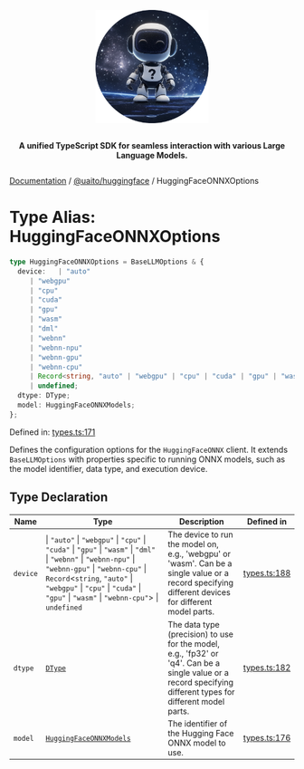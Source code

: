 <div style="display:flex; flex-direction:column; align-items:center;">
<p align="center">
  <img src="../UAITO.png" alt="UAITO Logo" width="200"/>
</p>

<p align="center">
  <strong>A unified TypeScript SDK for seamless interaction with various Large Language Models.</strong>
</p>
</div>

[Documentation](README.md) / [@uaito/huggingface](@uaito.huggingface.md) / HuggingFaceONNXOptions

# Type Alias: HuggingFaceONNXOptions

```ts
type HuggingFaceONNXOptions = BaseLLMOptions & {
  device:   | "auto"
     | "webgpu"
     | "cpu"
     | "cuda"
     | "gpu"
     | "wasm"
     | "dml"
     | "webnn"
     | "webnn-npu"
     | "webnn-gpu"
     | "webnn-cpu"
     | Record<string, "auto" | "webgpu" | "cpu" | "cuda" | "gpu" | "wasm" | "webnn-cpu">
     | undefined;
  dtype: DType;
  model: HuggingFaceONNXModels;
};
```

Defined in: [types.ts:171](https://github.com/elribonazo/uaito/blob/e0747004e756945db95e651c1acbbc56d72b8bba/packages/huggingFace/src/types.ts#L171)

Defines the configuration options for the `HuggingFaceONNX` client.
It extends `BaseLLMOptions` with properties specific to running ONNX models,
such as the model identifier, data type, and execution device.

## Type Declaration

| Name | Type | Description | Defined in |
| ------ | ------ | ------ | ------ |
| `device` | \| `"auto"` \| `"webgpu"` \| `"cpu"` \| `"cuda"` \| `"gpu"` \| `"wasm"` \| `"dml"` \| `"webnn"` \| `"webnn-npu"` \| `"webnn-gpu"` \| `"webnn-cpu"` \| `Record`\<`string`, `"auto"` \| `"webgpu"` \| `"cpu"` \| `"cuda"` \| `"gpu"` \| `"wasm"` \| `"webnn-cpu"`\> \| `undefined` | The device to run the model on, e.g., 'webgpu' or 'wasm'. Can be a single value or a record specifying different devices for different model parts. | [types.ts:188](https://github.com/elribonazo/uaito/blob/e0747004e756945db95e651c1acbbc56d72b8bba/packages/huggingFace/src/types.ts#L188) |
| `dtype` | [`DType`](@uaito.huggingface.TypeAlias.DType.md) | The data type (precision) to use for the model, e.g., 'fp32' or 'q4'. Can be a single value or a record specifying different types for different model parts. | [types.ts:182](https://github.com/elribonazo/uaito/blob/e0747004e756945db95e651c1acbbc56d72b8bba/packages/huggingFace/src/types.ts#L182) |
| `model` | [`HuggingFaceONNXModels`](@uaito.huggingface.Enumeration.HuggingFaceONNXModels.md) | The identifier of the Hugging Face ONNX model to use. | [types.ts:176](https://github.com/elribonazo/uaito/blob/e0747004e756945db95e651c1acbbc56d72b8bba/packages/huggingFace/src/types.ts#L176) |
